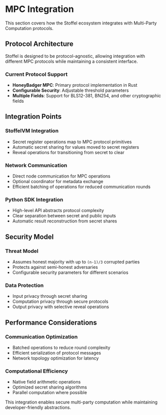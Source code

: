 # MPC Integration

This section covers how the Stoffel ecosystem integrates with Multi-Party Computation protocols.

## Protocol Architecture

Stoffel is designed to be protocol-agnostic, allowing integration with different MPC protocols while maintaining a consistent interface.

### Current Protocol Support

- **HoneyBadger MPC**: Primary protocol implementation in Rust
- **Configurable Security**: Adjustable threshold parameters
- **Multiple Fields**: Support for BLS12-381, BN254, and other cryptographic fields

## Integration Points

### StoffelVM Integration
- Secret register operations map to MPC protocol primitives
- Automatic secret sharing for values moved to secret registers
- Reveal operations for transitioning from secret to clear

### Network Communication
- Direct node communication for MPC operations
- Optional coordinator for metadata exchange
- Efficient batching of operations for reduced communication rounds

### Python SDK Integration
- High-level API abstracts protocol complexity
- Clear separation between secret and public inputs
- Automatic result reconstruction from secret shares

## Security Model

### Threat Model
- Assumes honest majority with up to `(n-1)/3` corrupted parties
- Protects against semi-honest adversaries
- Configurable security parameters for different scenarios

### Data Protection
- Input privacy through secret sharing
- Computation privacy through secure protocols
- Output privacy with selective reveal operations

## Performance Considerations

### Communication Optimization
- Batched operations to reduce round complexity
- Efficient serialization of protocol messages
- Network topology optimization for latency

### Computational Efficiency
- Native field arithmetic operations
- Optimized secret sharing algorithms
- Parallel computation where possible

This integration enables secure multi-party computation while maintaining developer-friendly abstractions.
